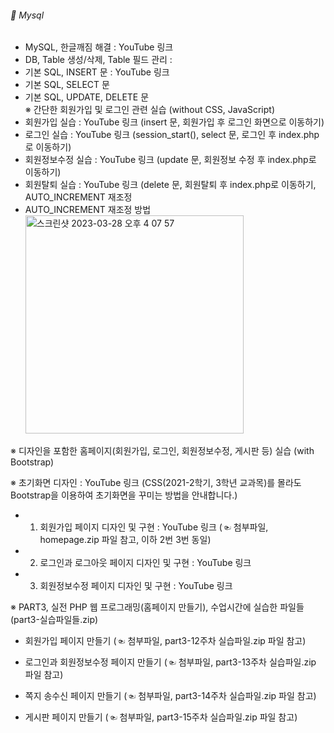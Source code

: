###### :cactus:  Mysql

- MySQL, 한글깨짐 해결 :  YouTube 링크 
- DB, Table 생성/삭제, Table 필드 관리 :
- 기본 SQL, INSERT 문 :  YouTube 링크  
-  기본 SQL, SELECT 문 
-  기본 SQL, UPDATE, DELETE 문   
※ 간단한 회원가입 및 로그인 관련 실습 (without CSS, JavaScript) 
- 회원가입 실습 :  YouTube 링크   (insert 문, 회원가입 후 로그인 화면으로 이동하기)
- 로그인 실습 :  YouTube 링크   (session_start(), select 문, 로그인 후 index.php로 이동하기)
- 회원정보수정 실습 :  YouTube 링크   (update 문, 회원정보 수정 후 index.php로 이동하기)
- 회원탈퇴 실습 :  YouTube 링크   (delete 문, 회원탈퇴 후 index.php로 이동하기, AUTO_INCREMENT 재조정
- AUTO_INCREMENT 재조정 방법 <img width="349" alt="스크린샷 2023-03-28 오후 4 07 57" src="https://user-images.githubusercontent.com/48478079/228156105-b2978f1b-6c93-459f-98f0-aea86552a481.png">

※ 디자인을 포함한 홈페이지(회원가입, 로그인, 회원정보수정, 게시판 등) 실습 (with Bootstrap)

※ 초기화면 디자인 :  YouTube 링크   (CSS(2021-2학기, 3학년 교과목)를 몰라도 Bootstrap을 이용하여 초기화면을 꾸미는 방법을 안내합니다.)

- 1. 회원가입 페이지 디자인 및 구현 :  YouTube 링크  (☜ 첨부파일, homepage.zip 파일 참고, 이하 2번 3번 동일) 

- 2. 로그인과 로그아웃 페이지 디자인 및 구현 :  YouTube 링크 

- 3. 회원정보수정 페이지 디자인 및 구현 :  YouTube 링크 

※ PART3, 실전 PHP 웹 프로그래밍(홈페이지 만들기), 수업시간에 실습한 파일들 (part3-실습파일들.zip)

- 회원가입 페이지 만들기 (☜ 첨부파일, part3-12주차 실습파일.zip 파일 참고) 

- 로그인과 회원정보수정 페이지 만들기 (☜ 첨부파일, part3-13주차 실습파일.zip 파일 참고) 

- 쪽지 송수신 페이지 만들기 (☜ 첨부파일, part3-14주차 실습파일.zip 파일 참고) 

- 게시판 페이지 만들기 (☜ 첨부파일, part3-15주차 실습파일.zip 파일 참고) 
